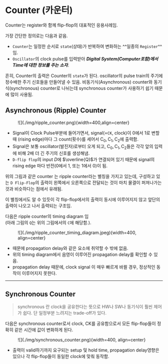 # Counter (카운터)

Counter는 register와 함께 flip-flop의 대표적인 응용사례임.

가장 간단한 정의로는 다음과 같음.

* `Counter`는 일정한 순서로 `state`(상태)가 반복하여 변화하는 ^^일종의 `Register`^^ 임.
* `Oscillator`의 clock pulse를 입력받아 ***Digital System(Computer포함)에서 Time에 대한 정보를 주는 소자***.

흔히, Counter의 출력은 Counter의 `state`가 된다. oscillator의 pulse train의 주기에 정수배한 주기 신호들을 만들어낼 수 있음. 비동기식(Asynchronous) counter와 동기식(synchronous) counter로 나뉘는데 synchronous counter가 사용하기 쉽기 때문에 많이 사용됨.

## Asynchronous (Ripple) Counter

<figure markdown>
![](./img/ripple_counter.png){width=400,align=center}
</figure>


* Signal이 Clock Pulse부분에 들어가면서, signal(=`CK`, clock)이 0에서 1로 변할 때 (rising edge)마다 그 count(횟수)를 세어서 $\text{C}_0,\text{C}_1,\text{C}_2$에 출력함.
* Signal은 보통 oscillator(발진자)로부터 오게 되고, $\text{C}_0,\text{C}_1,\text{C}_2$들은 각각 앞의 입력에 비해 2배 더 긴 주기의 신호를 생성해냄.
* `D-flip flop`의 input $D$에 $\overline{Q}$가 연결되어 있기 때문에 signal의 rising edge 마다 반전(0에서 1, 또는 1에서 0)이 됨. 

위의 그림과 같은 counter 는 ripple counter라는 별칭을 가지고 있는데, 구성하고 있는 `D Flip-Flop`의 출력이 왼쪽에서 오른쪽으로 전달되는 것이 마치 물결이 퍼져나가는 것과 비슷하다는 점에서 유래됨.  

이 별칭에서도 알 수 있듯이 각 flip-flop에서의 출력이 동시에 이루어지지 않고 앞단의 출력이 나오고 나서 출력되는 구조임. 

다음은 ripple counter의 timing diagram 임  
(아래 그림의 `Q`는 위의 그림에서의 `C`에 해당함.).

<figure markdown>
![](./img/ripple_counter_timing_diagram.jpeg){width=400, align=center}
</figure>

* 때문에 propagation delay와 같은 요소에 취약할 수 밖에 없음. 
* 위의 timing diagram에서 음영이 이루어진  propagation delay를 확인할 수 있음.
* propagation delay 때문에, clock signal 이 매우 빠르게 바뀔 경우, 정상적인 동작이 이루어지지 못한다.

***

## Synchronous Counter

> synchronous 란 clock을 공유한다는 뜻으로 HW나 SW나 동기식이 훨씬 제어가 쉽다. 단 일정부분 느려지는 trade-off가 있다.

 다음은 synchronous counter로서 clock, $\text{CK}$를 공유함으로서 모든 flip-flop들이 정확히 같은 시간에 값이 변화하게 된다.
 
 <figure markdown>
 ![](./img/synchronous_counter.png){width=400, align=center}
 </figure>
 
 * 출력이 valid하기까지 요구되는 setup 및 hold time, propagation delay영향은 있으나 각 flip-flop들이 동일한 clock에 맞춰 동작함.
